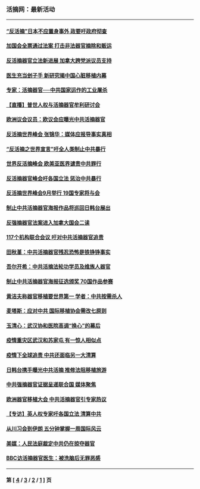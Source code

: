 ### 活摘网：最新活动
---
#### [“反活摘”日本不应置身事外 政要吁政府彻查](../../pages/nf5883/n13971188.md?07220430) 
#### [加国会全票通过法案 打击非法器官摘除和贩运](../../pages/nf5883/n13884924.md?07220430) 
#### [反活摘器官立法新进展 加拿大跨党派议员支持](../../pages/nf5883/n13876061.md?07220430) 
#### [医生充当刽子手 新研究揭中国心脏移植内幕](../../pages/nf5883/n13772291.md?07220430) 
#### [专家：活摘器官──中共国家运作的工业屠杀](../../pages/nf5883/n13761178.md?07220430) 
#### [【直播】普世人权与活摘器官牟利研讨会](../../pages/nf5883/n13425146.md?07220430) 
#### [欧洲议会议员：欧议会应曝光中共活摘器官](../../pages/nf5883/n13336571.md?07220430) 
#### [反活摘世界峰会 张锦华：媒体应报导事实真相](../../pages/nf5883/n13278502.md?07220430) 
#### [“反活摘之世界宣言”吁全人类制止中共暴行](../../pages/nf5883/n13259730.md?07220430) 
#### [世界反活摘峰会 欧美亚医界谴责中共罪行](../../pages/nf5883/n13253550.md?07220430) 
#### [反活摘器官峰会吁各国立法 惩治中共暴行](../../pages/nf5883/n13245052.md?07220430) 
#### [反活摘世界峰会9月举行 19国专家将与会](../../pages/nf5883/n13201492.md?07220430) 
#### [制止中共活摘器官海报作品将巡回日韩台展出](../../pages/nf5883/n13177791.md?07220430) 
#### [反强摘器官法案进入加拿大国会二读](../../pages/nf5883/n13033450.md?07220430) 
#### [117个机构联合会议 吁对中共活摘器官追责](../../pages/nf5883/n12775087.md?07220430) 
#### [田秋堇：中共活摘器官残忍恐怖是铁铮铮事实](../../pages/nf5883/n12702148.md?07220430) 
#### [吾尔开希：中共活摘法轮功学员及维族人器官](../../pages/nf5883/n12693197.md?07220430) 
#### [制止中共活摘器官海报征选颁奖 70国作品参赛](../../pages/nf5883/n12692050.md?07220430) 
#### [黄洁夫称器官移植要世界第一 学者：中共按需杀人](../../pages/nf5883/n12572329.md?07220430) 
#### [麦塔斯：应对中共 国际移植协会需改七原则](../../pages/nf5883/n12514711.md?07220430) 
#### [玉清心：武汉协和医院高调“换心”的幕后](../../pages/nf5883/n12298730.md?07220430) 
#### [疫情重灾区武汉和苏家屯 有一惊人相似点](../../pages/nf5883/n12150824.md?07220430) 
#### [疫情下全球追责 中共还面临另一大清算](../../pages/nf5883/n12070397.md?07220430) 
#### [日韩台携手曝光中共活摘 推修法阻移植旅游](../../pages/nf5883/n11712046.md?07220430) 
#### [中共强摘器官证据呈递联合国 媒体聚焦](../../pages/nf5883/n11546426.md?07220430) 
#### [欧洲器官移植大会 中共活摘器官引专家热议](../../pages/nf5883/n11539095.md?07220430) 
#### [【专访】英人权专家吁各国立法 清算中共](../../pages/nf5883/n11367315.md?07220430) 
#### [从川习会到伊朗 五分钟掌握一周国际风云](../../pages/nf5883/n11338520.md?07220430) 
#### [美媒：人民法庭裁定中共仍在掠夺器官](../../pages/nf5883/n11334897.md?07220430) 
#### [BBC访活摘器官医生：被洗脑后无罪恶感](../../pages/nf5883/n11335935.md?07220430) 

---
#### 第 [ [4](./4.md?07220430) / [3](./3.md?07220430) / [2](./2.md?07220430) / [1](./1.md?07220430) ] 页
